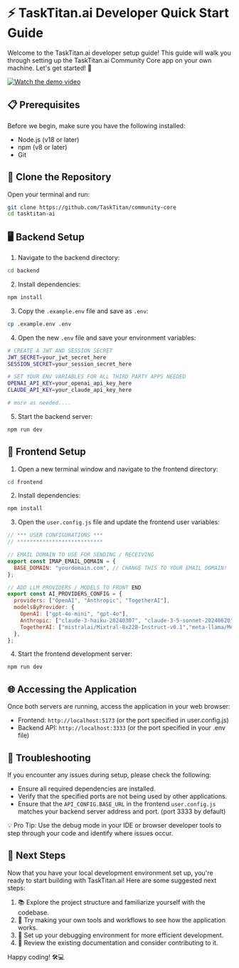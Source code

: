 # ⚡ TaskTitan.ai Developer Quick Start Guide

Welcome to the TaskTitan.ai developer setup guide! This guide will walk you through setting up the TaskTitan.ai Community Core app on your own machine. Let's get started! 🎉

[![Watch the demo video](https://tasktitan.ai/tt-demo.PNG)](https://tasktitan.ai/tt-demo.mp4)

## 📋 Prerequisites

Before we begin, make sure you have the following installed:

- Node.js (v18 or later)
- npm (v8 or later)
- Git

## 🌿 Clone the Repository

Open your terminal and run:

```bash
git clone https://github.com/TaskTitan/community-core
cd tasktitan-ai
```

## 🖥️ Backend Setup

1. Navigate to the backend directory:
```bash
cd backend
```

2. Install dependencies:
```bash
npm install
```

3. Copy the `.example.env` file and save as `.env`:
```bash
cp .example.env .env
```

4. Open the new `.env` file and save your environment variables:
```bash
# CREATE A JWT AND SESSION SECRET
JWT_SECRET=your_jwt_secret_here
SESSION_SECRET=your_session_secret_here

# SET YOUR ENV VARIABLES FOR ALL THIRD PARTY APPS NEEDED
OPENAI_API_KEY=your_openai_api_key_here
CLAUDE_API_KEY=your_claude_api_key_here

# more as needed....
```

5. Start the backend server:
```bash
npm run dev
```

## 🎨 Frontend Setup

1. Open a new terminal window and navigate to the frontend directory:
```bash
cd frontend
```

2. Install dependencies:
```bash
npm install
```

3. Open the `user.config.js` file and update the frontend user variables:
```javascript
// *** USER CONFIGURATIONS ***
// ***************************

// EMAIL DOMAIN TO USE FOR SENDING / RECEIVING
export const IMAP_EMAIL_DOMAIN = {
  BASE_DOMAIN: "yourdomain.com", // CHANGE THIS TO YOUR EMAIL DOMAIN!
};

// ADD LLM PROVIDERS / MODELS TO FRONT END 
export const AI_PROVIDERS_CONFIG = {
  providers: ["OpenAI", "Anthropic", "TogetherAI"],
  modelsByProvider: {
    OpenAI: ["gpt-4o-mini", "gpt-4o"],
    Anthropic: ["claude-3-haiku-20240307", "claude-3-5-sonnet-20240620"],
    TogetherAI: ["mistralai/Mixtral-8x22B-Instruct-v0.1","meta-llama/Meta-Llama-3.1-70B-Instruct-Turbo",],
  },
};
```

4. Start the frontend development server:
```bash
npm run dev
```

## 🌐 Accessing the Application

Once both servers are running, access the application in your web browser:

- Frontend: `http://localhost:5173` (or the port specified in user.config.js)
- Backend API: `http://localhost:3333` (or the port specified in your .env file)

## 🐛 Troubleshooting

If you encounter any issues during setup, please check the following:

- Ensure all required dependencies are installed.
- Verify that the specified ports are not being used by other applications.
- Ensure that the `API_CONFIG.BASE_URL` in the frontend `user.config.js` matches your backend server address and port. (port 3333 by default)

💡 Pro Tip: Use the debug mode in your IDE or browser developer tools to step through your code and identify where issues occur.

## 🚀 Next Steps

Now that you have your local development environment set up, you're ready to start building with TaskTitan.ai! Here are some suggested next steps:

1. 📚 Explore the project structure and familiarize yourself with the codebase.
2. 🧪 Try making your own tools and workflows to see how the application works.
3. 🐞 Set up your debugging environment for more efficient development.
4. 📝 Review the existing documentation and consider contributing to it.

Happy coding! 🛠️💻